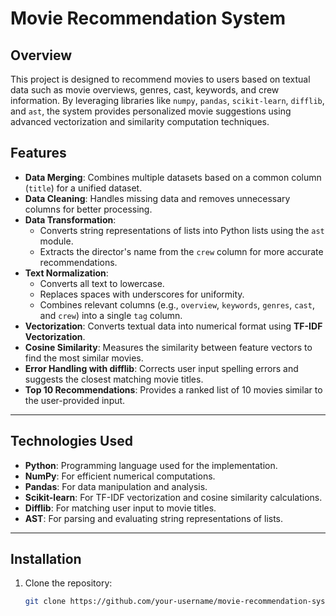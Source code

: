 # **Movie Recommendation System**

## **Overview**
This project is designed to recommend movies to users based on textual data such as movie overviews, genres, cast, keywords, and crew information. By leveraging libraries like `numpy`, `pandas`, `scikit-learn`, `difflib`, and `ast`, the system provides personalized movie suggestions using advanced vectorization and similarity computation techniques.

## **Features**
- **Data Merging**: Combines multiple datasets based on a common column (`title`) for a unified dataset.
- **Data Cleaning**: Handles missing data and removes unnecessary columns for better processing.
- **Data Transformation**:
  - Converts string representations of lists into Python lists using the `ast` module.
  - Extracts the director's name from the `crew` column for more accurate recommendations.
- **Text Normalization**: 
  - Converts all text to lowercase.
  - Replaces spaces with underscores for uniformity.
  - Combines relevant columns (e.g., `overview`, `keywords`, `genres`, `cast`, and `crew`) into a single `tag` column.
- **Vectorization**: Converts textual data into numerical format using **TF-IDF Vectorization**.
- **Cosine Similarity**: Measures the similarity between feature vectors to find the most similar movies.
- **Error Handling with difflib**: Corrects user input spelling errors and suggests the closest matching movie titles.
- **Top 10 Recommendations**: Provides a ranked list of 10 movies similar to the user-provided input.

---

## **Technologies Used**
- **Python**: Programming language used for the implementation.
- **NumPy**: For efficient numerical computations.
- **Pandas**: For data manipulation and analysis.
- **Scikit-learn**: For TF-IDF vectorization and cosine similarity calculations.
- **Difflib**: For matching user input to movie titles.
- **AST**: For parsing and evaluating string representations of lists.

---

## **Installation**
1. Clone the repository:
   ```bash
   git clone https://github.com/your-username/movie-recommendation-system.git
